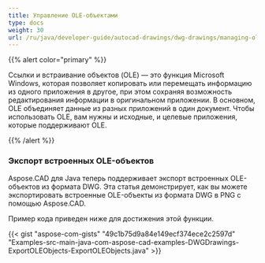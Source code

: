 ```yaml
---
title: Управление OLE-объектами
type: docs
weight: 30
url: /ru/java/developer-guide/autocad-drawings/dwg-drawings/managing-ole-objects/
---
```


{{% alert color="primary" %}} 

Ссылки и встраивание объектов (OLE) — это функция Microsoft Windows, которая позволяет копировать или перемещать информацию из одного приложения в другое, при этом сохраняя возможность редактирования информации в оригинальном приложении. В основном, OLE объединяет данные из разных приложений в один документ. Чтобы использовать OLE, вам нужны и исходные, и целевые приложения, которые поддерживают OLE.

{{% /alert %}} 
### **Экспорт встроенных OLE-объектов**
Aspose.CAD для Java теперь поддерживает экспорт встроенных OLE-объектов из формата DWG. Эта статья демонстрирует, как вы можете экспортировать встроенные OLE-объекты из формата DWG в PNG с помощью Aspose.CAD.

Пример кода приведен ниже для достижения этой функции.

{{< gist "aspose-com-gists" "49c1b75d9a84e149ecf374ece2c2597d" "Examples-src-main-java-com-aspose-cad-examples-DWGDrawings-ExportOLEObjects-ExportOLEObjects.java" >}}
